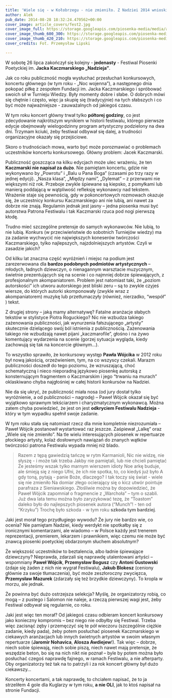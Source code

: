 ```yaml
---
title: 'Wiele się - w Kołobrzegu - nie zmieniło. Z Nadziei 2014 wnioski krytyczne.'
author: Alek
pub_date: 2014-08-28 18:32:24.470562+00:00
cover_image: article_covers/fest2.jpg
cover_image_full: https://storage.googleapis.com/piosenka-media/media/article_covers/fest2.jpg
cover_image_thumb_600_300: https://storage.googleapis.com/piosenka-media/media/article_covers/fest2.jpg.600x300_q85_crop_upscale.jpg
cover_image_thumb_420_210: https://storage.googleapis.com/piosenka-media/media/article_covers/fest2.jpg.420x210_q85_crop_upscale.jpg
cover_credits: Fot. Przemysław Lipski

---
```


W  sobotę 26 lipca zakończył się kolejny \- **jedenasty** \- Festiwal Piosenki Poetyckiej im. **Jacka Kaczmarskiego „Nadzieja”**.


Jak co roku publiczność mogła wysłuchać przesłuchań konkursowych, koncertu głównego \(w tym roku \- „Noc wojenna”\), a następnego dnia pokopać piłkę z zespołem Fundacji im. Jacka Kaczmarskiego i spróbować swoich sił w Turnieju Wiedzy. Były momenty dobre i słabe. O dobrych mówi się chętnie i często, więc ja skupię się \(tradycyjnie\) na tych słabszych i co być może najważniejsze \- zauważalnych od jakiegoś czasu.

W tym roku koncert główny trwał tylko **półtorej godziny**, co jest zdecydowanie najkrótszym wynikiem w historii festiwalu, którego pierwsze edycje obejmowały wielogodzinny program artystyczny podzielony na dwa dni. Trzymam kciuki, żeby festiwal odbywał się dalej, a trudności organizacyjne okazały się przejściowe.

Skoro o trudnościach mowa, warto być może porozmawiać o problemach uczestników koncertu konkursowego. Główny problem: Jacek Kaczmarski.

Publiczność goszcząca na kilku edycjach może ulec wrażeniu, że ten **Kaczmarski nie napisał za dużo**. Nie pamiętam koncertu, gdzie nie wykonywano by „Powrotu” i „Balu u Pana Boga” \(czasami po trzy razy w jednej edycji\). „Nasza klasa”, „Między nami”, „Dylemat” – z przerwami nie większymi niż rok. Przeboje zwykle śpiewane są kiepsko, z  pomyłkami lub manierą poddającą w wątpliwość refleksję wykonawcy nad tekstem. Wrażenie staje się pewnością, gdy w pokoncertowych rozmowach okazuje się, że uczestnicy konkursu Kaczmarskiego ani nie lubią, ani nawet za dobrze nie znają. Regulamin jednak jest jasny – jedna piosenka musi być autorstwa Patrona Festiwalu i tak Kaczmarski rzuca pod nogi pierwszą kłodę.

Trudno mieć szczególne pretensje do samych wykonawców. Nie lubią, to nie lubią. Konkurs \(w przeciwieństwie do sobotnich Turniejów wiedzy\) ma za zadanie wychwycić nie największych koneserów twórczości Kaczmarskiego, tylko najlepszych, najzdolniejszych artystów. Czyli w zasadzie jakich?

Od kilku lat znaczna część wyróżnień i miejsc na podium jest zarezerwowana dla **bardzo podobnych podmiotów artystycznych** – młodych, ładnych dziewczyn, o nienagannym warsztacie muzycznym, świetnie prezentujących się na scenie i co najmniej dobrze śpiewających, z profesjonalnym  akompaniatorem. Problem jest natomiast taki, że „poziom autorskości” ich utworu autorskiego jest bliski zeru – są to zwykle czyjeś wiersze, do których autorki skomponowały \(zwykle wraz z akompaniatorem\) muzykę lub przetłumaczyły \(również, nierzadko, “wespół” \) tekst.

Z drugiej strony – jaką mamy alternatywę? Fatalne aranżacje słabych tekstów w stylistyce Piotra Roguckiego? Nic nie wzbudza takiego zażenowania publiczności, jak wynurzenia fałszującego „artysty” skutecznie dzielącego swój ból istnienia z publicznością. Zażenowania takiego nie wzbudzają nawet pijani  „kaczmarofile”, głośno i na żywo komentujący wydarzenia na scenie \(gorzej sytuacja wygląda, kiedy zachowują się tak na koncercie głównym…\).

To wszystko sprawiło, że konkursowy występ **Pawła Wójcika** w 2012 roku był nową jakością, orzeźwieniem, tym, na co wszyscy czekali. Marazm publiczności doszedł do tego poziomu, że wzruszającą, choć schematyczną i nieco nieporadną językowo piosenkę autorską z konsternującym fragmentem o Kaczmarskim i jego “trwaniu na murach” oklaskiwano chyba najgłośniej w całej historii konkursów na Nadziei.

Nie da się ukryć, że publiczność miała nosa \(od jury dostał tylko wyróżnienie, a od publiczności – nagrodę\) – Paweł Wójcik okazał się być wyjątkowo sprawnym tekściarzem i charyzmatycznym wykonawcą. Można zatem chyba powiedzieć, że jest on jest **odkryciem Festiwalu Nadzieja** \- który w tym wypadku spełnił swoje zadanie.

W tym roku stała się natomiast rzecz dla mnie kompletnie niezrozumiała – Paweł Wójcik postanowił wystartować raz jeszcze. Zaśpiewał „Lalkę” oraz „Wiele się nie zmieniło”. Na tle wielu interesujących piosenek w repertuarze płockiego artysty, kolaż dosłownych nawiązań do znanych wątków twórczości patrona Festiwalu wypada mniej niż blado.

> Razem z tępą gawiedzią tańczę w rytm Karmanioli,
> Nic nie widzę, nie słyszę \- i może tak trzeba
> Jakby nie pamiętali, lub nie chcieli pamiętać
> Że jesteśmy wszak tylko marnym wierszem idioty
> Noe arkę buduje, ale śmieją się z niego
> Ufni, że ich nie spotka, to, co kiedyś już było
> A gdy toną, pytają \- panie Boże, dlaczego?
> I tak toczy się świat \- wiele się nie zmieniło
Na domiar złego ocierający się o kicz utwór pointuje parafraza z Sieniawskiego. Złośliwie można by dopowiedzieć, że Paweł Wójcik zapomniał o fragmencie z „Warchoła” – tym o szabli. Już dwa lata temu można było zaryzykować tezę, że “Toastom” daleko było do najlepszych piosenek autora \(“Munch”! \- ten od “Krzyku”\) Trochę było szkoda \- w tym roku **szkoda tym bardziej**.

Jaki jest morał tego przydługiego wywodu? Że jury nie bardzo wie, co ocenia? Nie pamiętam Nadziei, kiedy werdykt nie spotkałby się z ironicznymi komentarzami, ale wiadomo – w Polsce każdy jest trenerem reprezentacji, premierem, lekarzem i prawnikiem, więc czemu nie może być znawcą piosenki poetyckiej obdarzonym słuchem absolutnym?

Że większość uczestników to beztalencia, albo ładnie śpiewające dziewczyny? Nieprawda, zdarzali się naprawdę utalentowani artyści – wspomniany **Paweł Wójcik**, **Przemysław Bogusz** czy **Antoni Gustowski** \(zdaje się żaden z nich nie wygrał Festiwalu\), **Jakub Blokesz** \(ceniony głównie za swoje tłumaczenia\), być może zeszłoroczny zwycięzca, **Przemysław Mazurek** \(zdarzały się też brzydkie dziewczyny\). To kropla w morzu, ale jednak.

Że powinna być dużo ostrzejsza selekcja? Myślę, że organizatorzy robią, co mogą – z pustego i Salomon nie naleje, a rzeczą pierwszej wagi jest, żeby Festiwal odbywał się regularnie, co roku.

Jaki jest więc ten morał? Od jakiegoś czasu odbieram koncert konkursowy jako konieczny kompromis – bez niego nie odbyłby się Festiwal. Trzeba więc zacisnąć zęby i przemęczyć się te pół wieczoru \(szczególnie ciężkie zadanie, kiedy pada\), żeby potem posłuchać piosenek Kaczmarskiego w ciekawych aranżacjach lub innych świetnych artystów w swoim własnym repertuarze \(**Jaromir Nohavica**, **Alosza Awdiejew**!\). Tak więc – dobrze, niech sobie śpiewają, niech sobie piszą, niech nawet mają pretensje, że wszędzie beton, bo się na nich nikt nie poznał – byle by potem można było posłuchać czegoś naprawdę fajnego, w ramach Festiwalu, a nie afterparty. Oby organizatorzy też tak na to patrzyli i za rok koncert główny był dużo ciekawszy…

Koncerty koncertami, a tak naprawdę, to chciałem napisać, że to ja strzeliłem 4 gole dla Kuglarzy w tym roku, **a nie OLI**, jak to ktoś napisał na stronie Fundacji.
